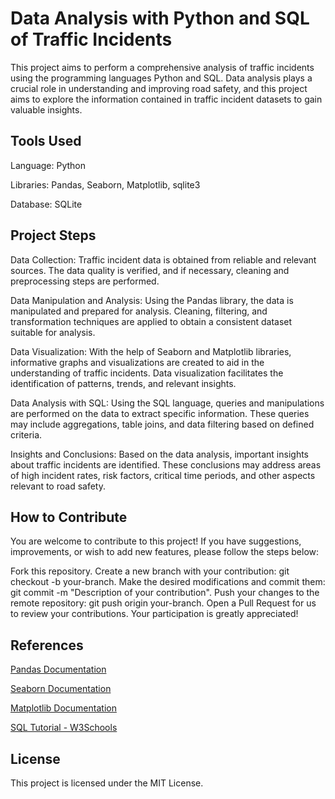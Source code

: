 # Data Analysis with Python and SQL of Traffic Incidents
This project aims to perform a comprehensive analysis of traffic incidents using the programming languages Python and SQL. Data analysis plays a crucial role in understanding and improving road safety, and this project aims to explore the information contained in traffic incident datasets to gain valuable insights.

## Tools Used
Language: Python

Libraries: Pandas, Seaborn, Matplotlib, sqlite3

Database: SQLite

## Project Steps
Data Collection: Traffic incident data is obtained from reliable and relevant sources. The data quality is verified, and if necessary, cleaning and preprocessing steps are performed.

Data Manipulation and Analysis: Using the Pandas library, the data is manipulated and prepared for analysis. Cleaning, filtering, and transformation techniques are applied to obtain a consistent dataset suitable for analysis.

Data Visualization: With the help of Seaborn and Matplotlib libraries, informative graphs and visualizations are created to aid in the understanding of traffic incidents. Data visualization facilitates the identification of patterns, trends, and relevant insights.

Data Analysis with SQL: Using the SQL language, queries and manipulations are performed on the data to extract specific information. These queries may include aggregations, table joins, and data filtering based on defined criteria.

Insights and Conclusions: Based on the data analysis, important insights about traffic incidents are identified. These conclusions may address areas of high incident rates, risk factors, critical time periods, and other aspects relevant to road safety.

## How to Contribute
You are welcome to contribute to this project! If you have suggestions, improvements, or wish to add new features, please follow the steps below:

Fork this repository.
Create a new branch with your contribution: git checkout -b your-branch.
Make the desired modifications and commit them: git commit -m "Description of your contribution".
Push your changes to the remote repository: git push origin your-branch.
Open a Pull Request for us to review your contributions.
Your participation is greatly appreciated!

## References
[Pandas Documentation](https://pandas.pydata.org/docs/)

[Seaborn Documentation](https://seaborn.pydata.org/)

[Matplotlib Documentation](https://matplotlib.org/stable/contents.html)

[SQL Tutorial - W3Schools](https://www.w3schools.com/sql/)

## License
This project is licensed under the MIT License.
